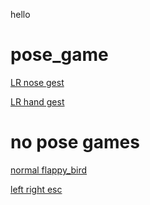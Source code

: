 hello


# pose_game


[LR nose gest](https://alexpvpmindustry.github.io/pose_game/gest_esc/index.html)

[LR hand gest](https://alexpvpmindustry.github.io/pose_game/left_wrist/index.html)

# no pose games 

[normal flappy_bird](https://alexpvpmindustry.github.io/pose_game/flappy_bird/index.html)

[left right esc](https://alexpvpmindustry.github.io/pose_game/esc/index.html)

